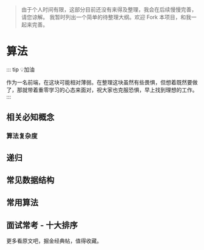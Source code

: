 > 由于个人时间有限，这部分目前还没有来得及整理，我会在后续慢慢完善，请您谅解。
> 我暂时列出一个简单的待整理大纲。欢迎 Fork 本项目，和我一起来完善。

# 算法

::: tip :bulb:加油

作为一名前端，在这块可能相对薄弱。在整理这块虽然有些畏惧，但想着既然要做了，那就带着重零学习的心态来面对，祝大家也克服恐惧，早上找到理想的工作。
:::

## 相关必知概念

### 算法复杂度

## 递归

## 常见数据结构

## 常用算法

## 面试常考 - 十大排序

更多看原文吧，掘金经典帖，值得收藏。
